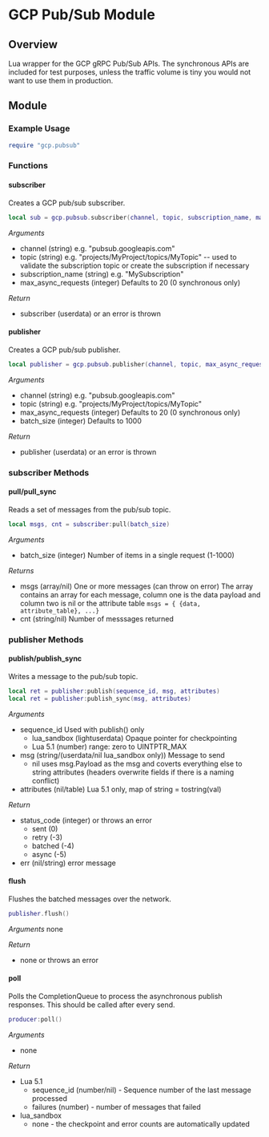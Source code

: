 # GCP Pub/Sub Module

## Overview
Lua wrapper for the GCP gRPC Pub/Sub APIs.  The synchronous APIs are included
for test purposes, unless the traffic volume is tiny you would not want to use
them in production.

## Module

### Example Usage

```lua
require "gcp.pubsub"
```

### Functions

#### subscriber

Creates a GCP pub/sub subscriber.

```lua
local sub = gcp.pubsub.subscriber(channel, topic, subscription_name, max_async_requests)
```

*Arguments*
* channel (string) e.g. "pubsub.googleapis.com"
* topic (string) e.g. "projects/MyProject/topics/MyTopic" -- used to validate the subscription topic or create the subscription if necessary
* subscription_name (string) e.g. "MySubscription"
* max_async_requests (integer) Defaults to 20 (0 synchronous only)

*Return*
* subscriber (userdata) or an error is thrown

#### publisher

Creates a GCP pub/sub publisher.

```lua
local publisher = gcp.pubsub.publisher(channel, topic, max_async_requests)
```

*Arguments*
* channel (string) e.g. "pubsub.googleapis.com"
* topic (string) e.g. "projects/MyProject/topics/MyTopic"
* max_async_requests (integer) Defaults to 20 (0 synchronous only)
* batch_size (integer) Defaults to 1000

*Return*
* publisher (userdata) or an error is thrown

### subscriber Methods

#### pull/pull_sync

Reads a set of messages from the pub/sub topic.

```lua
local msgs, cnt = subscriber:pull(batch_size)
```

*Arguments*
* batch_size (integer) Number of items in a single request (1-1000)

*Returns*
* msgs (array/nil) One or more messages (can throw on error)
    The array contains an array for each message, column one is the data
    payload and column two is nil or the attribute table
    `msgs = { {data, attribute_table}, ...}`
* cnt (string/nil) Number of messsages returned

### publisher Methods

#### publish/publish_sync

Writes a message to the pub/sub topic.

```lua
local ret = publisher:publish(sequence_id, msg, attributes)
local ret = publisher:publish_sync(msg, attributes)
```

*Arguments*
* sequence_id Used with publish() only
    * lua_sandbox (lightuserdata) Opaque pointer for checkpointing
    * Lua 5.1 (number) range: zero to UINTPTR_MAX
* msg (string/(userdata/nil lua_sandbox only)) Message to send
    * nil uses msg.Payload as the msg and coverts everything else to string attributes
      (headers overwrite fields if there is a naming conflict)
* attributes (nil/table) Lua 5.1 only, map of string = tostring(val)

*Return*
* status_code (integer) or throws an error
    * sent (0)
    * retry (-3)
    * batched (-4)
    * async (-5)
* err (nil/string) error message

#### flush

Flushes the batched messages over the network.

```lua
publisher.flush()
```

*Arguments*
none

*Return*
* none or throws an error

#### poll

Polls the CompletionQueue to process the asynchronous publish responses. This
should be called after every send.

```lua
producer:poll()
```

*Arguments*
* none

*Return*
* Lua 5.1
    * sequence_id (number/nil) - Sequence number of the last message
      processed
    * failures (number) - number of messages that failed
* lua_sandbox
    * none - the checkpoint and error counts are automatically updated
